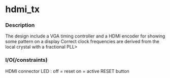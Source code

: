 # hdmi_tx

### Description
The design include a VGA timing controller and a HDMI encoder for showing some pattern on a display
Correct clock frequencies are derived from the local crystal with a fractional PLL>


### I/O(/constraints)
HDMI connector
LED : off = reset
      on  = active
RESET button

